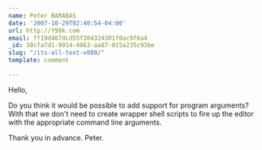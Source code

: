 ```yaml
---
name: Peter BARABAS
date: '2007-10-29T02:40:54-04:00'
url: http://Y99k.com
email: ff19d467dcd55f304324301f0ac9f6a4
_id: 38cfa7d1-9914-4863-aa87-015a235c93be
slug: "/its-all-text-v080/"
template: comment

---
```


Hello,

Do you think it would be possible to add support for program arguments? With that we don't need to create wrapper shell scripts to fire up the editor with the appropriate command line arguments.

Thank you in advance.
Peter.
